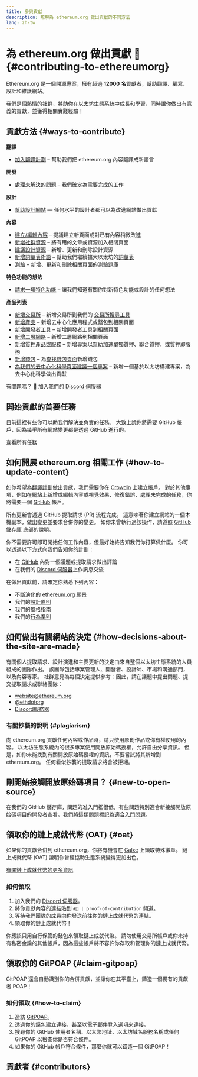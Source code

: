 ```yaml
---
title: 參與貢獻
description: 瞭解為 ethereum.org 做出貢獻的不同方法
lang: zh-tw
---
```


# 為 ethereum.org 做出貢獻 🦄 {#contributing-to-ethereumorg}

Ethereum.org 是一個開源專案，擁有超過 **12000 名**貢獻者，幫助翻譯、編寫、設計和維護網站。

我們是個熱情的社群，將助你在以太坊生態系統中成長和學習，同時讓你做出有意義的貢獻，並獲得相關實踐經驗！

## 貢獻方法 {#ways-to-contribute}

**翻譯**
- [加入翻譯計劃](/contributing/translation-program/) – 幫助我們把 ethereum.org 內容翻譯成新語言

**開發**
- [處理未解決的問題](https://github.com/ethereum/ethereum-org-website/issues) – 我們確定為需要完成的工作

**設計**
- [幫助設計網站](/contributing/design/) — 任何水平的設計者都可以為改進網站做出貢獻

**內容**
- [建立/編輯內容](/contributing/#how-to-update-content) – 提議建立新頁面或對已有內容稍微改進
- [新增社群資源](/contributing/content-resources/) – 將有用的文章或資源加入相關頁面
- [建議設計資源](/contributing/design/adding-design-resources/) – 新增、更新和刪除設計資源
- [新增詞彙表術語](/contributing/adding-glossary-terms/) – 幫助我們繼續擴大以太坊的[詞彙表](/glossary/)
- [測驗](/contributing/quizzes/) – 新增、更新和刪除相關頁面的測驗題庫

**特色功能的想法**
- [請求一項特色功能](https://github.com/ethereum/ethereum-org-website/issues/new?assignees=&labels=Type%3A+Feature&template=feature_request.yaml&title=) – 讓我們知道有關你對新特色功能或設計的任何想法

**產品列表**
- [新增交易所](/contributing/adding-exchanges/) – 新增交易所到我們的 [交易所搜尋工具](/get-eth/#country-picker)
- [新增產品](/contributing/adding-products/) – 新增去中心化應用程式或錢包到相關頁面
- [新增開發者工具](/contributing/adding-developer-tools/) – 新增開發者工具到相關頁面
- [新增二層網路](/contributing/adding-layer-2s/) – 新增二層網路到相關頁面
- [新增質押產品或服務](/contributing/adding-staking-products/) – 新增專案以幫助加速單獨質押、聯合質押，或質押即服務
- [新增錢包](/contributing/adding-wallets/) – 為[查找錢包頁面](/wallets/find-wallet/)新增錢包
- [為我們的去中心化科學頁面建議一個專案](/contributing/adding-desci-projects/) – 新增一個基於以太坊構建專案，為去中心化科學做出貢獻

有問題嗎？ 🤔 加入我們的 [Discord 伺服器](https://discord.gg/ethereum-org)

## 開始貢獻的首要任務

目前這裡有些你可以助我們解決並負責的任務。 大致上說你將需要 GitHub 帳戶，因為幾乎所有網站變更都是透過 GitHub 進行的。

<IssuesList issues={gfissues} my={8} />

<ButtonLink href="https://github.com/ethereum/ethereum-org-website/issues">查看所有任務</ButtonLink>

## 如何開展 ethereum.org 相關工作 {#how-to-update-content}

如你希望為[翻譯計劃](/contributing/translation-program/)做出貢獻，我們需要你在 [Crowdin](https://crowdin.com/project/ethereum-org) 上建立帳戶。 對於其他事項，例如在網站上新增或編輯內容或視覺效果、修復錯誤、處理未完成的任務，你將需要一個 [GitHub](https://github.com/) 帳戶。

所有更新會透過 GitHub 提取請求 (PR) 流程完成。 這意味著你建立網站的一個本機副本，做出變更並要求合併你的變更。 如你未曾執行過該操作，請遵照 [GitHub 儲存庫](https://github.com/ethereum/ethereum-org-website) 底部的說明。

你不需要許可即可開始任何工作內容，但最好始終告知我們你打算做什麼。 你可以透過以下方式向我們告知你的計劃：

- 在 [GitHub](https://github.com/ethereum/ethereum-org-website) 內對一個議題或提取請求做出評論
- 在我們的 [Discord 伺服器](https://discord.gg/ethereum-org)上作訊息交流

在做出貢獻前，請確定你熟悉下列內容：

- 不斷演化的 [ethereum.org 願景](/about/)
- 我們的[設計原則](/contributing/design-principles/)
- 我們的[風格指南](/contributing/style-guide/)
- 我們的[行為準則](/community/code-of-conduct)

<ContributorsQuizBanner className="mt-16 mb-8" />

## 如何做出有關網站的決定 {#how-decisions-about-the-site-are-made}

有關個人提取請求、設計演進和主要更新的決定由來自整個以太坊生態系統的人員組成的團隊作出。 該團隊包括專案管理人、開發者、設計師、市場和溝通部門，以及內容專家。 社群意見為每個決定提供參考：因此，請在議題中提出問題、提交提取請求或聯絡團隊：

- [website@ethereum.org](mailto:website@ethereum.org)
- [@ethdotorg](https://twitter.com/ethdotorg)
- [Discord服務器](https://discord.gg/ethereum-org)

### 有關抄襲的說明 {#plagiarism}

向 ethereum.org 貢獻任何內容或作品時，請只使用原創作品或你有權使用的內容。 以太坊生態系統內的很多專案使用開放原始碼授權，允許自由分享資訊。 但是，如你未能找到有關開放原始碼授權的資訊，不要嘗試將其新增到 ethereum.org。 任何看似抄襲的提取請求將會被拒絕。

## 剛開始接觸開放原始碼項目？ {#new-to-open-source}

在我們的 GitHub 儲存庫，問題的准入門檻很低，有些問題特別適合新接觸開放原始碼項目的開發者查看。我們將這類問題標記為[適合入門問題](https://github.com/ethereum/ethereum-org-website/issues?q=is%3Aopen+is%3Aissue+label%3A%22good+first+issue%22)。

## 領取你的鏈上成就代幣 (OAT) {#oat}

如果你的貢獻合併到 ethereum.org，你將有機會在 [Galxe](https://app.galxe.com/quest/ethereumorg) 上領取特殊徽章。 鏈上成就代幣 (OAT) 證明你曾經協助生態系統變得更加出色。

[有關鏈上成就代幣的更多資訊](https://help.galxe.com/en/articles/9645630-create-quest-rewards#h_1c5d63ba03)

### 如何領取
1. 加入我們的 [Discord 伺服器](https://discord.gg/ethereum-org)。
2. 將你貢獻內容的連結貼到 `#🥇 | proof-of-contribution` 頻道。
3. 等待我們團隊的成員向你發送前往你的鏈上成就代幣的連結。
4. 領取你的鏈上成就代幣！

你應該只用自行保管的錢包來領取鏈上成就代幣。 請勿使用交易所帳戶或你未持有私密金鑰的其他帳戶，因為這些帳戶將不容許你存取和管理你的鏈上成就代幣。

## 領取你的 GitPOAP {#claim-gitpoap}

GitPOAP 還會自動識別你的合併貢獻，並讓你在其平臺上，鑄造一個獨有的貢獻者 POAP！


### 如何領取 {#how-to-claim}

1. 造訪 [GitPOAP](https://www.gitpoap.io)。
2. 透過你的錢包建立連接，甚至以電子郵件登入選項來連接。
3. 搜尋你的 GitHub 使用者名稱、以太幣地址、以太坊域名服務名稱或任何 GitPOAP 以檢查你是否符合條件。
4. 如果你的 GitHub 帳戶符合條件，那麼你就可以鑄造一個 GitPOAP！

## 貢獻者 {#contributors}

<Contributors />
